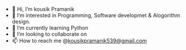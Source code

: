 - 👋 Hi, I’m kousik Pramanik
- 👀 I’m interested in Programming, Software developmet & Alogorithm design.
- 🌱 I’m currently learning Python
- 💞️ I’m looking to collaborate on 
- 📫 How to reach me @kousikpramanik539@gmail.com

<!---
kousikpramanik/kousikpramanik is a ✨ special ✨ repository because its `README.md` (this file) appears on your GitHub profile.
You can click the Preview link to take a look at your changes.
--->
